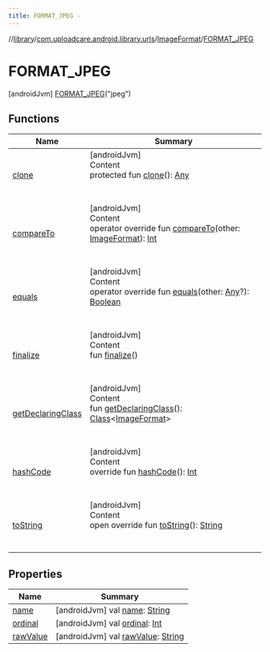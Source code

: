 ```yaml
---
title: FORMAT_JPEG -
---
```

//[library](../../../index.md)/[com.uploadcare.android.library.urls](../../index.md)/[ImageFormat](../index.md)/[FORMAT_JPEG](index.md)



# FORMAT_JPEG  
 [androidJvm] [FORMAT_JPEG](index.md)("jpeg")  
   


## Functions  
  
|  Name|  Summary| 
|---|---|
| <a name="kotlin/Enum/clone/#/PointingToDeclaration/"></a>[clone](../../-order/-s-i-z-e_-d-e-s-c/index.md#%5Bkotlin%2FEnum%2Fclone%2F%23%2FPointingToDeclaration%2F%5D%2FFunctions%2F2103969333)| <a name="kotlin/Enum/clone/#/PointingToDeclaration/"></a>[androidJvm]  <br>Content  <br>protected fun [clone](../../-order/-s-i-z-e_-d-e-s-c/index.md#%5Bkotlin%2FEnum%2Fclone%2F%23%2FPointingToDeclaration%2F%5D%2FFunctions%2F2103969333)(): [Any](https://kotlinlang.org/api/latest/jvm/stdlib/kotlin/-any/index.html)  <br><br><br>
| <a name="kotlin/Enum/compareTo/#com.uploadcare.android.library.urls.ImageFormat/PointingToDeclaration/"></a>[compareTo](../-f-o-r-m-a-t_-p-n-g/index.md#%5Bkotlin%2FEnum%2FcompareTo%2F%23com.uploadcare.android.library.urls.ImageFormat%2FPointingToDeclaration%2F%5D%2FFunctions%2F2103969333)| <a name="kotlin/Enum/compareTo/#com.uploadcare.android.library.urls.ImageFormat/PointingToDeclaration/"></a>[androidJvm]  <br>Content  <br>operator override fun [compareTo](../-f-o-r-m-a-t_-p-n-g/index.md#%5Bkotlin%2FEnum%2FcompareTo%2F%23com.uploadcare.android.library.urls.ImageFormat%2FPointingToDeclaration%2F%5D%2FFunctions%2F2103969333)(other: [ImageFormat](../index.md)): [Int](https://kotlinlang.org/api/latest/jvm/stdlib/kotlin/-int/index.html)  <br><br><br>
| <a name="kotlin/Enum/equals/#kotlin.Any?/PointingToDeclaration/"></a>[equals](../../-order/-s-i-z-e_-d-e-s-c/index.md#%5Bkotlin%2FEnum%2Fequals%2F%23kotlin.Any%3F%2FPointingToDeclaration%2F%5D%2FFunctions%2F2103969333)| <a name="kotlin/Enum/equals/#kotlin.Any?/PointingToDeclaration/"></a>[androidJvm]  <br>Content  <br>operator override fun [equals](../../-order/-s-i-z-e_-d-e-s-c/index.md#%5Bkotlin%2FEnum%2Fequals%2F%23kotlin.Any%3F%2FPointingToDeclaration%2F%5D%2FFunctions%2F2103969333)(other: [Any](https://kotlinlang.org/api/latest/jvm/stdlib/kotlin/-any/index.html)?): [Boolean](https://kotlinlang.org/api/latest/jvm/stdlib/kotlin/-boolean/index.html)  <br><br><br>
| <a name="kotlin/Enum/finalize/#/PointingToDeclaration/"></a>[finalize](../../-order/-s-i-z-e_-d-e-s-c/index.md#%5Bkotlin%2FEnum%2Ffinalize%2F%23%2FPointingToDeclaration%2F%5D%2FFunctions%2F2103969333)| <a name="kotlin/Enum/finalize/#/PointingToDeclaration/"></a>[androidJvm]  <br>Content  <br>fun [finalize](../../-order/-s-i-z-e_-d-e-s-c/index.md#%5Bkotlin%2FEnum%2Ffinalize%2F%23%2FPointingToDeclaration%2F%5D%2FFunctions%2F2103969333)()  <br><br><br>
| <a name="kotlin/Enum/getDeclaringClass/#/PointingToDeclaration/"></a>[getDeclaringClass](../../-order/-s-i-z-e_-d-e-s-c/index.md#%5Bkotlin%2FEnum%2FgetDeclaringClass%2F%23%2FPointingToDeclaration%2F%5D%2FFunctions%2F2103969333)| <a name="kotlin/Enum/getDeclaringClass/#/PointingToDeclaration/"></a>[androidJvm]  <br>Content  <br>fun [getDeclaringClass](../../-order/-s-i-z-e_-d-e-s-c/index.md#%5Bkotlin%2FEnum%2FgetDeclaringClass%2F%23%2FPointingToDeclaration%2F%5D%2FFunctions%2F2103969333)(): [Class](https://developer.android.com/reference/kotlin/java/lang/Class.html)<[ImageFormat](../index.md)>  <br><br><br>
| <a name="kotlin/Enum/hashCode/#/PointingToDeclaration/"></a>[hashCode](../../-order/-s-i-z-e_-d-e-s-c/index.md#%5Bkotlin%2FEnum%2FhashCode%2F%23%2FPointingToDeclaration%2F%5D%2FFunctions%2F2103969333)| <a name="kotlin/Enum/hashCode/#/PointingToDeclaration/"></a>[androidJvm]  <br>Content  <br>override fun [hashCode](../../-order/-s-i-z-e_-d-e-s-c/index.md#%5Bkotlin%2FEnum%2FhashCode%2F%23%2FPointingToDeclaration%2F%5D%2FFunctions%2F2103969333)(): [Int](https://kotlinlang.org/api/latest/jvm/stdlib/kotlin/-int/index.html)  <br><br><br>
| <a name="kotlin/Enum/toString/#/PointingToDeclaration/"></a>[toString](../../-order/-s-i-z-e_-d-e-s-c/index.md#%5Bkotlin%2FEnum%2FtoString%2F%23%2FPointingToDeclaration%2F%5D%2FFunctions%2F2103969333)| <a name="kotlin/Enum/toString/#/PointingToDeclaration/"></a>[androidJvm]  <br>Content  <br>open override fun [toString](../../-order/-s-i-z-e_-d-e-s-c/index.md#%5Bkotlin%2FEnum%2FtoString%2F%23%2FPointingToDeclaration%2F%5D%2FFunctions%2F2103969333)(): [String](https://kotlinlang.org/api/latest/jvm/stdlib/kotlin/-string/index.html)  <br><br><br>


## Properties  
  
|  Name|  Summary| 
|---|---|
| <a name="com.uploadcare.android.library.urls/ImageFormat.FORMAT_JPEG/name/#/PointingToDeclaration/"></a>[name](name.md)| <a name="com.uploadcare.android.library.urls/ImageFormat.FORMAT_JPEG/name/#/PointingToDeclaration/"></a> [androidJvm] val [name](name.md): [String](https://kotlinlang.org/api/latest/jvm/stdlib/kotlin/-string/index.html)   <br>
| <a name="com.uploadcare.android.library.urls/ImageFormat.FORMAT_JPEG/ordinal/#/PointingToDeclaration/"></a>[ordinal](ordinal.md)| <a name="com.uploadcare.android.library.urls/ImageFormat.FORMAT_JPEG/ordinal/#/PointingToDeclaration/"></a> [androidJvm] val [ordinal](ordinal.md): [Int](https://kotlinlang.org/api/latest/jvm/stdlib/kotlin/-int/index.html)   <br>
| <a name="com.uploadcare.android.library.urls/ImageFormat.FORMAT_JPEG/rawValue/#/PointingToDeclaration/"></a>[rawValue](raw-value.md)| <a name="com.uploadcare.android.library.urls/ImageFormat.FORMAT_JPEG/rawValue/#/PointingToDeclaration/"></a> [androidJvm] val [rawValue](raw-value.md): [String](https://kotlinlang.org/api/latest/jvm/stdlib/kotlin/-string/index.html)   <br>

